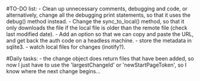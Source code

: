 #TO-DO list:
    - Clean up unnecessary comments, debugging and code, or alternatively, change all the debugging print statements, so that it uses the debug() method instead.
    - Change the sync_to_local() method, so that it only downloads the file if the local file is older than the remote file (check last modified date).
    - Add an option so that we can copy and paste the URL, and get back the auth code on a headless machine.
    - store the metadata in sqlite3.
    - watch local files for changes (inotify?).


#Daily tasks:
    - the change object does return files that have been added, so now I just have to use the 'largestChangeId' or 'newStartPageToken', so I know where the next change begins...

